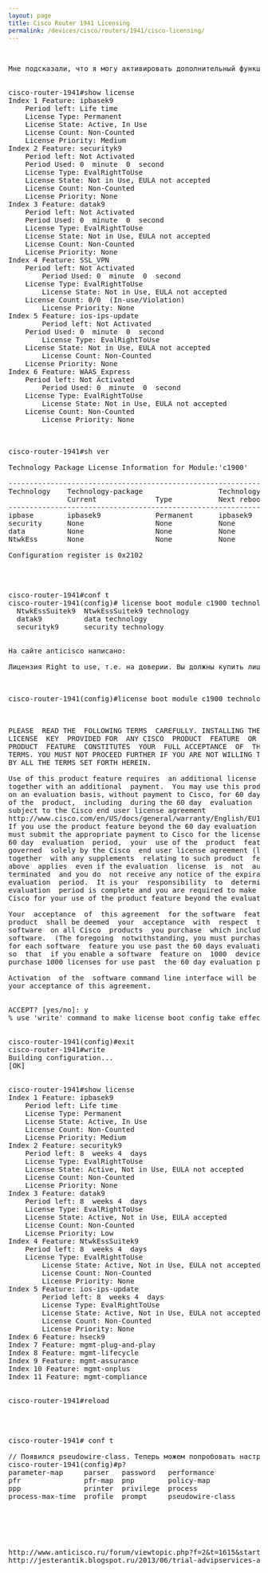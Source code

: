 ```yaml
---
layout: page
title: Cisco Router 1941 Licensing
permalink: /devices/cisco/routers/1941/cisco-licensing/
---
```



<pre>


Мне подсказали, что я могу активировать дополнительный функционал на определенное время.


cisco-router-1941#show license
Index 1 Feature: ipbasek9
	Period left: Life time
	License Type: Permanent
	License State: Active, In Use
	License Count: Non-Counted
	License Priority: Medium
Index 2 Feature: securityk9
	Period left: Not Activated
	Period Used: 0  minute  0  second  
	License Type: EvalRightToUse
	License State: Not in Use, EULA not accepted
	License Count: Non-Counted
	License Priority: None
Index 3 Feature: datak9
	Period left: Not Activated
	Period Used: 0  minute  0  second  
	License Type: EvalRightToUse
	License State: Not in Use, EULA not accepted
	License Count: Non-Counted
	License Priority: None
Index 4 Feature: SSL_VPN
	Period left: Not Activated
        Period Used: 0  minute  0  second  
	License Type: EvalRightToUse
        License State: Not in Use, EULA not accepted
	License Count: 0/0  (In-use/Violation)
        License Priority: None
Index 5 Feature: ios-ips-update
        Period left: Not Activated
	Period Used: 0  minute  0  second  
        License Type: EvalRightToUse
	License State: Not in Use, EULA not accepted
        License Count: Non-Counted
	License Priority: None
Index 6 Feature: WAAS_Express
	Period left: Not Activated
        Period Used: 0  minute  0  second  
	License Type: EvalRightToUse
        License State: Not in Use, EULA not accepted
	License Count: Non-Counted
        License Priority: None



cisco-router-1941#sh ver

Technology Package License Information for Module:'c1900'

------------------------------------------------------------------------
Technology    Technology-package                  Technology-package
              Current              Type           Next reboot  
------------------------------------------------------------------------
ipbase        ipbasek9             Permanent      ipbasek9
security      None                 None           None
data          None                 None           None
NtwkEss       None                 None           None

Configuration register is 0x2102




cisco-router-1941#conf t
cisco-router-1941(config)# license boot module c1900 technology-package ?
  NtwkEssSuitek9  NtwkEssSuitek9 technology
  datak9          data technology
  securityk9      security technology


На сайте anticisco написано:

Лицензия Right to use, т.е. на доверии. Вы должны купить лицензию, но активировать вы её не сможете. После 60 дней и после перезагрузки всё будет работать независимо от того, купили вы лицензию или нет.



cisco-router-1941(config)#license boot module c1900 technology-package datak9



PLEASE  READ THE  FOLLOWING TERMS  CAREFULLY. INSTALLING THE LICENSE OR
LICENSE  KEY  PROVIDED FOR  ANY CISCO  PRODUCT  FEATURE  OR  USING SUCH
PRODUCT  FEATURE  CONSTITUTES  YOUR  FULL ACCEPTANCE  OF  THE FOLLOWING
TERMS. YOU MUST NOT PROCEED FURTHER IF YOU ARE NOT WILLING TO  BE BOUND
BY ALL THE TERMS SET FORTH HEREIN.

Use of this product feature requires  an additional license from Cisco,
together with an additional  payment.  You may use this product feature
on an evaluation basis, without payment to Cisco, for 60 days. Your use
of the  product,  including  during the 60 day  evaluation  period,  is
subject to the Cisco end user license agreement
http://www.cisco.com/en/US/docs/general/warranty/English/EU1KEN_.html
If you use the product feature beyond the 60 day evaluation period, you
must submit the appropriate payment to Cisco for the license. After the
60 day  evaluation  period,  your  use of the  product  feature will be
governed  solely by the Cisco  end user license agreement (link above),
together  with any supplements  relating to such product  feature.  The
above  applies  even if the evaluation  license  is  not  automatically
terminated  and you do  not receive any notice of the expiration of the
evaluation  period.  It is your  responsibility  to  determine when the
evaluation  period is complete and you are required to make  payment to
Cisco for your use of the product feature beyond the evaluation period.

Your  acceptance  of  this agreement  for the software  features on one
product  shall be deemed  your  acceptance  with  respect  to all  such
software  on all Cisco  products  you purchase  which includes the same
software.  (The foregoing  notwithstanding, you must purchase a license
for each software  feature you use past the 60 days evaluation  period,
so  that  if you enable a software  feature on  1000  devices, you must
purchase 1000 licenses for use past  the 60 day evaluation period.)

Activation  of the  software command line interface will be evidence of
your acceptance of this agreement.


ACCEPT? [yes/no]: y
% use 'write' command to make license boot config take effect on next boot


cisco-router-1941(config)#exit
cisco-router-1941#write
Building configuration...
[OK]


cisco-router-1941#show license
Index 1 Feature: ipbasek9
	Period left: Life time
	License Type: Permanent
	License State: Active, In Use
	License Count: Non-Counted
	License Priority: Medium
Index 2 Feature: securityk9
	Period left: 8  weeks 4  days
	License Type: EvalRightToUse
	License State: Active, Not in Use, EULA not accepted
	License Count: Non-Counted
	License Priority: None
Index 3 Feature: datak9
	Period left: 8  weeks 4  days
	License Type: EvalRightToUse
	License State: Active, Not in Use, EULA accepted
	License Count: Non-Counted
	License Priority: Low
Index 4 Feature: NtwkEssSuitek9
	Period left: 8  weeks 4  days
	License Type: EvalRightToUse
        License State: Active, Not in Use, EULA not accepted
        License Count: Non-Counted
        License Priority: None
Index 5 Feature: ios-ips-update
        Period left: 8  weeks 4  days
        License Type: EvalRightToUse
        License State: Active, Not in Use, EULA not accepted
        License Count: Non-Counted
        License Priority: None
Index 6 Feature: hseck9
Index 7 Feature: mgmt-plug-and-play
Index 8 Feature: mgmt-lifecycle
Index 9 Feature: mgmt-assurance
Index 10 Feature: mgmt-onplus
Index 11 Feature: mgmt-compliance


cisco-router-1941#reload




cisco-router-1941# conf t

// Появился pseudowire-class. Теперь можем попробовать настроить l2tp
cisco-router-1941(config)#p?
parameter-map     parser   password   performance
pfr               pfr-map  pnp        policy-map
ppp               printer  privilege  process
process-max-time  profile  prompt     pseudowire-class



<!--

 license boot module c3900 technology-package uck9


erase startup, перегрузил


Попробовать

c2900-universalk9-mz.SPA.151-3.T.bin - да
c2900-universalk9-mz.SPA.152-2.T.bin - нет




 у меня получилось только на -

universalk9-mz.151-3.T1.bin - да
universalk9-mz.151-3.T3.bin - нет
universalk9-mz.151-3.T1.bin - нет

-->


http://www.anticisco.ru/forum/viewtopic.php?f=2&t=1615&start=20
http://jesterantik.blogspot.ru/2013/06/trial-advipservices-advsecurity-cisco.html

</pre>
